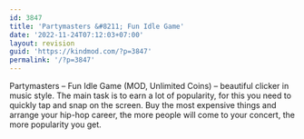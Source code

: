 ```yaml
---
id: 3847
title: 'Partymasters &#8211; Fun Idle Game'
date: '2022-11-24T07:12:03+07:00'
layout: revision
guid: 'https://kindmod.com/?p=3847'
permalink: '/?p=3847'
---
```


Partymasters – Fun Idle Game (MOD, Unlimited Coins) – beautiful clicker in music style. The main task is to earn a lot of popularity, for this you need to quickly tap and snap on the screen. Buy the most expensive things and arrange your hip-hop career, the more people will come to your concert, the more popularity you get.